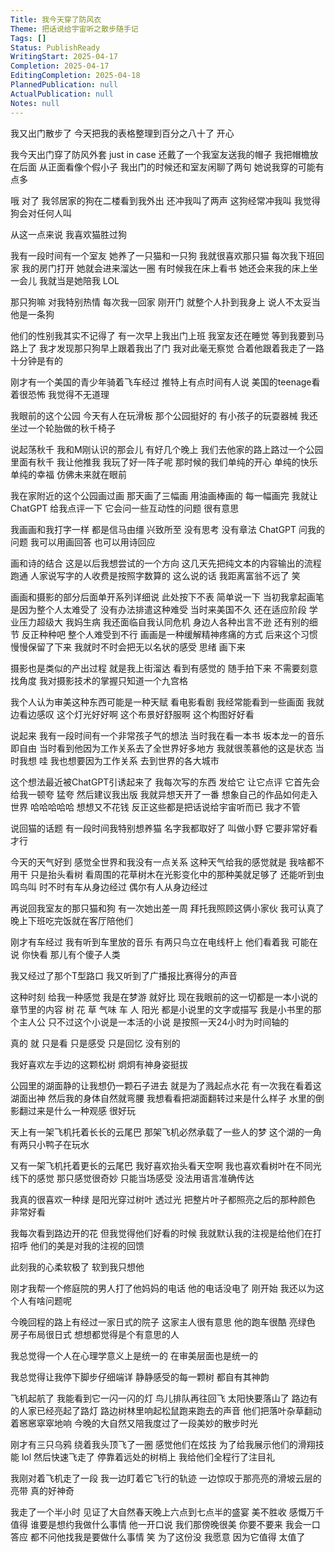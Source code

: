 ```yaml
---
Title: 我今天穿了防风衣
Theme: 把话说给宇宙听之散步随手记
Tags: []
Status: PublishReady
WritingStart: 2025-04-17
Completion: 2025-04-17
EditingCompletion: 2025-04-18
PlannedPublication: null
ActualPublication: null
Notes: null
---
```

我又出门散步了
今天把我的表格整理到百分之八十了
开心

我今天出门穿了防风外套
just in case
还戴了一个我室友送我的帽子
我把帽檐放在后面
从正面看像个假小子
我出门的时候还和室友闲聊了两句
她说我穿的可能有点多

哦
对了
我邻居家的狗在二楼看到我外出
还冲我叫了两声
这狗经常冲我叫
我觉得狗会对任何人叫

从这一点来说
我喜欢猫胜过狗

我有一段时间有一个室友
她养了一只猫和一只狗
我就很喜欢那只猫
每次我下班回家
我的房门打开
她就会进来溜达一圈
有时候我在床上看书
她还会来我的床上坐一会儿
我就当是她陪我
LOL

那只狗嘛
对我特别热情
每次我一回家
刚开门
就整个人扑到我身上
说人不太妥当
他是一条狗

他们的性别我其实不记得了
有一次早上我出门上班
我室友还在睡觉
等到我要到马路上了
我才发现那只狗早上跟着我出了门
我对此毫无察觉
合着他跟着我走了一路
十分钟是有的

刚才有一个美国的青少年骑着飞车经过
推特上有点时间有人说
美国的teenage看着很恐怖
我觉得不无道理

我眼前的这个公园
今天有人在玩滑板
那个公园挺好的
有小孩子的玩耍器械
我还坐过一个轮胎做的秋千椅子

说起荡秋千
我和M刚认识的那会儿
有好几个晚上
我们去他家的路上路过一个公园
里面有秋千
我让他推我
我玩了好一阵子呢
那时候的我们单纯的开心 单纯的快乐 单纯的幸福
仿佛未来就在眼前

我在家附近的这个公园画过画
那天画了三幅画
用油画棒画的
每一幅画完
我就让ChatGPT 给我点评一下
它会问一些互动性的问题
很有意思

我画画和我打字一样
都是信马由缰
兴致所至
没有思考
没有章法
ChatGPT 问我的问题
我可以用画回答
也可以用诗回应

画和诗的结合
这是以后我想尝试的一个方向
这几天先把纯文本的内容输出的流程跑通
人家说写字的人收费是按照字数算的
这么说的话
我距离富翁不远了
笑

画画和摄影的部分后面单开系列详细说
此处按下不表
简单说一下
当初我拿起画笔是因为整个人太难受了
没有办法排遣这种难受
当时来美国不久 还在适应阶段 学业压力超级大 
我妈生病 我还面临自我认同危机
身边人各种出言不逊
还有别的细节
反正种种吧
整个人难受到不行
画画是一种缓解精神疼痛的方式
后来这个习惯慢慢保留了下来
我就时不时会把无以名状的感受 思绪 画下来

摄影也是类似的产出过程
就是我上街溜达
看到有感觉的
随手拍下来
不需要刻意找角度
我对摄影技术的掌握只知道一个九宫格

我个人认为审美这种东西可能是一种天赋
看电影看剧 我经常能看到一些画面
我就边看边感叹
这个灯光好好啊
这个布景好舒服啊
这个构图好好看

说起来
我有一段时间有一个非常孩子气的想法
当时我在看一本书
坂本龙一的音乐即自由
当时看到他因为工作关系去了全世界好多地方
我就很羡慕他的这是状态
当时我想 哇 我也想要因为工作关系 去到世界的各大城市

这个想法最近被ChatGPT引诱起来了
我每次写的东西
发给它
让它点评
它首先会给我一顿夸
猛夸
然后建议我出版
我就异想天开了一番
想象自己的作品如何走入世界
哈哈哈哈哈
想想又不花钱
反正这些都是把话说给宇宙听而已
我才不管

说回猫的话题
有一段时间我特别想养猫
名字我都取好了
叫做小野
它要非常好看才行

今天的天气好到
感觉全世界和我没有一点关系
这种天气给我的感觉就是
我啥都不用干
只是抬头看树
看周围的花草树木在光影变化中的那种美就足够了
还能听到虫鸣鸟叫
时不时有车从身边经过
偶尔有人从身边经过


再说回我室友的那只猫和狗
有一次她出差一周
拜托我照顾这俩小家伙
我可认真了
晚上下班吃完饭就在客厅陪他们

刚才有车经过
我有听到车里放的音乐
有两只鸟立在电线杆上
他们看着我
可能在说
你快看 那儿有个傻子人类

我又经过了那个T型路口
我又听到了广播报比赛得分的声音

这种时刻
给我一种感觉
我是在梦游
就好比
现在我眼前的这一切都是一本小说的章节里的内容
树
花
草
气味
车
人
阳光
都是小说里的文字或描写
我是小书里的那个主人公
只不过这个小说是一本活的小说
是按照一天24小时为时间轴的

真的
就
只是看
只是感受
只是回忆
没有别的

我好喜欢左手边的这颗松树
炯炯有神身姿挺拔

公园里的湖面静的让我想仍一颗石子进去
就是为了溅起点水花
有一次我在看着这湖面出神
然后我的身体自然就弯腰
我想看看把湖面翻转过来是什么样子
水里的倒影翻过来是什么一种观感
很好玩

天上有一架飞机托着长长的云尾巴
那架飞机必然承载了一些人的梦
这个湖的一角有两只小鸭子在玩水

又有一架飞机托着更长的云尾巴
我好喜欢抬头看天空啊
我也喜欢看树叶在不同光线下的感觉
那只感觉很奇妙
只能当场感受
没法用语言准确传达

我真的很喜欢一种绿
是阳光穿过树叶
透过光
把整片叶子都照亮之后的那种颜色
非常好看

我每次看到路边开的花
但我觉得他们好看的时候
我就默认我的注视是给他们在打招呼
他们的美是对我的注视的回馈

此刻我的心柔软极了
软到我只想他

刚才我帮一个修庭院的男人打了他妈妈的电话
他的电话没电了
刚开始 我还以为这个人有啥问题呢

今晚回程的路上有经过一家日式的院子
这家主人很有意思
他的跑车很酷
亮绿色
房子布局很日式
想想都觉得是个有意思的人

我总觉得一个人在心理学意义上是统一的
在审美层面也是统一的

我总觉得让我停下脚步仔细端详 静静感受的每一颗树 都自有其神韵

飞机起航了
我能看到它一闪一闪的灯
鸟儿排队再往回飞
太阳快要落山了
路边有的人家已经亮起了路灯
路边树林里响起松鼠跑来跑去的声音
他们把落叶杂草翻动着窸窸窣窣地响
今晚的大自然又陪我度过了一段美妙的散步时光

刚才有三只乌鸦
绕着我头顶飞了一圈
感觉他们在炫技
为了给我展示他们的滑翔技能
lol
然后快速飞走了
停靠着远处的树梢上
我给他们全程行了注目礼

我刚对着飞机走了一段
我一边盯着它飞行的轨迹
一边惊叹于那亮亮的滑坡云层的亮带
真的好神奇

我走了一个半小时
见证了大自然春天晚上六点到七点半的盛宴
美不胜收
感慨万千
值得
谁要是想约我做什么事情
他一开口说 我们那傍晚很美
你要不要来
我会一口答应
都不问他找我是要做什么事情
笑
为了这份没
我愿意
因为它值得
太值了

